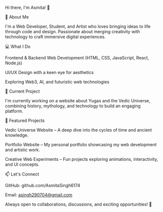 Hi there, I'm Asmita! 👋

🚀 About Me

I'm a Web Developer, Student, and Artist who loves bringing ideas to life through code and design. Passionate about merging creativity with technology to craft immersive digital experiences.

💻 What I Do

Frontend & Backend Web Development (HTML, CSS, JavaScript, React, Node.js)

UI/UX Design with a keen eye for aesthetics

Exploring Web3, AI, and futuristic web technologies


🌌 Current Project

I'm currently working on a website about Yugas and the Vedic Universe, combining history, mythology, and technology to build an engaging platform.

📂 Featured Projects

Vedic Universe Website – A deep dive into the cycles of time and ancient knowledge.

Portfolio Website – My personal portfolio showcasing my web development and artistic work.

Creative Web Experiments – Fun projects exploring animations, interactivity, and UI concepts.


📫 Let's Connect

GitHub: github.com/AsmitaSingh6174

Email: asingh290704@gmail.com 


Always open to collaborations, discussions, and exciting opportunities! 🚀